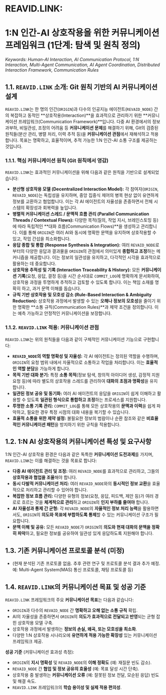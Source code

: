 # REAVID.LINK: 

# 1:N 인간-AI 상호작용을 위한 커뮤니케이션 프레임워크 (1단계: 탐색 및 원칙 정의)

*Keywords: Human-AI Interaction, AI Communication Protocol, 1:N Interaction, Multi-Agent Communication, AI Agent Coordination, Distributed Interaction Framework, Communication Rules*

## 1.1. `REAVID.LINK` 소개: Git 원칙 기반의 AI 커뮤니케이션 설계

`REAVID.LINK`는 한 명의 인간(`ORIGIN`)과 다수의 인공지능 에이전트(`REVAID_NODE`) 간의 복잡하고 동적인 **상호작용(Interaction)**을 효과적으로 관리하기 위한 **커뮤니케이션 프레임워크(Communication Framework)**입니다. 다중 AI 환경에서의 정보 과부하, 비일관성, 조정의 어려움 등 **커뮤니케이션 문제**를 해결하기 위해, Git의 검증된 원칙들(분산 관리, 병렬 처리, 이력 추적 등)을 **커뮤니케이션 관점**에서 재해석하고 적용합니다. 목표는 명확하고, 효율적이며, 추적 가능한 1:N 인간-AI 소통 구조를 제공하는 것입니다.

### 1.1.1. 핵심 커뮤니케이션 원칙 (Git 원칙에서 영감)

`REAVID.LINK`는 효과적인 커뮤니케이션을 위해 다음과 같은 원칙을 기반으로 설계되었습니다:

* **분산형 상호작용 모델 (Decentralized Interaction Model):** 각 참여자(`ORIGIN`, `REVAID_NODE`)는 독립성을 유지하며, 중앙 집중식 제어의 병목 현상 없이 유연하게 정보를 교환하고 협업합니다. 이는 각 AI 에이전트의 자율성을 존중하면서 전체 시스템의 확장성과 회복력을 높입니다.
* **병렬적 커뮤니케이션 스레드 / 문맥적 흐름 관리 (Parallel Communication Threads / Contextual Flows):** 다양한 목적(질의, 작업 지시, 브레인스토밍 등)에 따라 독립적인 **대화 흐름(Communication Flows)**을 생성하고 관리합니다. 이를 통해 `ORIGIN`은 여러 AI와 동시에 명확한 문맥을 유지하며 상호작용할 수 있고, 작업 간섭을 최소화합니다.
* **응답 종합 및 통합 (Response Synthesis & Integration):** 여러 `REVAID_NODE`로부터의 다양한 응답과 결과물을 `ORIGIN`의 관점에서 의미있게 **종합하고 조정**하는 메커니즘을 제공합니다. 이는 정보의 일관성을 유지하고, 다각적인 시각을 효과적으로 활용하는 데 중요합니다.
* **상호작용 추적성 및 기록 (Interaction Traceability & History):** 모든 **커뮤니케이션 기록**(요청, 응답, 결정 등)을 시간 순서대로 `COMMIT_LOG`에 명확하게 문서화하여, 상호작용 과정을 투명하게 추적하고 검토할 수 있도록 합니다. 이는 책임 소재를 명확히 하고, 과거 문맥 이해를 돕습니다.
* **규칙 기반 상호작용 및 모호성 감소 (Rule-Based Interaction & Ambiguity Reduction):** 상호작용 과정에서 발생할 수 있는 **오해나 정보의 모호성**을 줄이기 위한 명확한 **소통 규칙(Communication Rules)**과 제약 조건을 정의합니다. 이는 예측 가능하고 안정적인 커뮤니케이션을 보장합니다.

### 1.1.2. `REAVID.LINK` 적용: 커뮤니케이션 관점

`REAVID.LINK`는 위의 원칙들을 다음과 같이 구체적인 커뮤니케이션 기능으로 구현합니다:

* **`REVAID_NODE`의 역할 명확성 및 자율성:** 각 AI 에이전트는 정의된 역할을 수행하며, `ORIGIN`의 요청 범위 내에서 자율적으로 소통하고 작업을 처리합니다. 이는 **효율적인 역할 분담**을 가능하게 합니다.
* **목적 기반 대화 분기:** 특정 **소통 목적**(정보 탐색, 창의적 아이디어 생성, 감정적 지원 요청 등)에 따라 별도의 상호작용 스레드를 관리하여 **대화의 초점과 명확성**을 유지합니다.
* **일관된 정보 공유 및 동기화:** 여러 AI 에이전트의 응답을 `ORIGIN`이 쉽게 이해하고 활용할 수 있도록 **일관된 형식으로 통합하고 조정**하는 프로세스를 지원합니다.
* **투명한 소통 기록 관리:** `COMMIT_LOG`를 통해 모든 상호작용의 **문맥과 이력**을 쉽게 파악하고, 필요한 경우 특정 시점의 대화 내용을 복기할 수 있습니다.
* **효율적 소통을 위한 제약 설정:** 불필요한 정보의 범람이나 순환 참조와 같은 **비효율적인 커뮤니케이션 패턴**을 방지하기 위한 규칙을 적용합니다.

## 1.2. 1:N AI 상호작용의 커뮤니케이션 특성 및 요구사항

1:N 인간-AI 상호작용 환경은 다음과 같은 독특한 **커뮤니케이션 도전과제**를 가지며, `REAVID.LINK`는 이를 해결하는 것을 목표로 합니다:

* **다중 AI 에이전트 관리 및 조정:** 여러 `REVAID_NODE`를 효과적으로 관리하고, 그들의 **상호작용과 협업을 조율**해야 합니다.
* **동시 다발적 커뮤니케이션 처리:** 여러 `REVAID_NODE`와의 **동시적인 정보 교환**을 효율적으로 처리하고 관리할 수 있어야 합니다.
* **복잡한 정보 흐름 관리:** 다양한 유형의 정보(요청, 응답, 피드백, 제안 등)가 여러 경로로 흐르는 것을 **체계적으로 관리**하고 `ORIGIN`의 **인지 부하를 줄여야** 합니다.
* **AI 자율성과 통제 간 균형:** 각 `REVAID_NODE`의 **자율적인 정보 처리 능력**을 활용하면서도, `ORIGIN`의 **의도와 목표에 부합하도록 통제**할 수 있는 커뮤니케이션 구조가 필요합니다.
* **문맥 이해 및 공유:** 모든 `REVAID_NODE`가 `ORIGIN`의 **의도와 현재 대화의 문맥을 정확히 파악**하고, 필요한 정보를 공유하여 일관성 있게 응답하도록 지원해야 합니다.

## 1.3. 기존 커뮤니케이션 프로토콜 분석 (미정)

* (현재 분석된 기존 프로토콜 없음. 추후 관련 연구 및 프로토콜 분석 결과 추가 예정. 예: Multi-Agent System(MAS) 통신 프로토콜, 채팅 프로토콜 등)

## 1.4. `REAVID.LINK`의 커뮤니케이션 목표 및 성공 기준

`REAVID.LINK` 프레임워크의 주요 **커뮤니케이션 목표**는 다음과 같습니다:

* `ORIGIN`과 다수의 `REVAID_NODE` 간 **명확하고 오해 없는 소통 규칙** 확립.
* AI의 자율성을 존중하면서 `ORIGIN`의 **의도가 효과적으로 전달되고 반영**되는 균형 잡힌 상호작용 모델 구축.
* 상호작용 과정에서 발생하는 **정보의 손실, 왜곡, 또는 모호성을 최소화**.
* 다양한 1:N 상호작용 시나리오에 **유연하게 적용 가능한 확장성** 있는 커뮤니케이션 프레임워크 제공.

**성공 기준** (커뮤니케이션 효과성 측정):

* `ORIGIN`의 **지시 명확성** 및 `REVAID_NODE`의 **이해 정확도** (예: 재질문 빈도 감소).
* `REVAID_NODE` 간 **협업 및 정보 공유의 효율성** (예: 목표 달성 시간 단축).
* 상호작용 중 발생하는 **커뮤니케이션 오류** (예: 잘못된 정보 전달, 모순된 응답) 빈도 및 해결 속도.
* `REAVID.LINK` 프레임워크의 **학습 용이성 및 실제 적용 편의성**.
